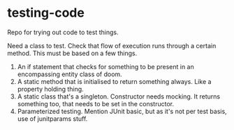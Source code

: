 # testing-code
Repo for trying out code to test things.

Need a class to test. Check that flow of execution runs through
a certain method. This must be based on a few things.

1. An if statement that checks for something to be present in an
encompassing entity class of doom.
2. A static method that is initialised to return something always. Like
a property holding thing.
3. A static class that's a singleton. Constructor needs mocking. It returns something too, that needs to be set in the constructor.
4. Parameterized testing. Mention JUnit basic, but as it's not per test basis, use of junitparams stuff.

